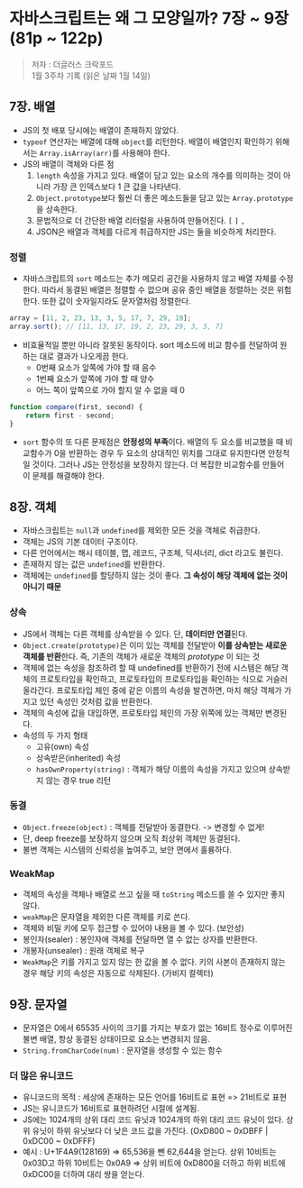 # 자바스크립트는 왜 그 모양일까? 7장 ~ 9장 (81p ~ 122p)
> 저자 : 더글러스 크락포드 <br>
> 1월 3주차 기록 (읽은 날짜 1월 14일)

## 7장. 배열

- JS의 첫 배포 당시에는 배열이 존재하지 않았다.
- `typeof` 연산자는 배열에 대해 `object`를 리턴한다. 배열이 배열인지 확인하기 위해서는 `Array.isArray(arr)`를 사용해야 한다.
- JS의 배열이 객체와 다른 점
    1. `length` 속성을 가지고 있다. 배열이 담고 있는 요소의 개수를 의미하는 것이 아니라 가장 큰 인덱스보다 1 큰 값을 나타낸다.
    2. `Object.prototype`보다 훨씬 더 좋은 메소드들을 담고 있는 `Array.prototype`을 상속한다.
    3. 문법적으로 더 간단한 배열 리터럴을 사용하여 만들어진다. `[` `]` `,`
    4. JSON은 배열과 객체를 다르게 취급하지만 JS는 둘을 비슷하게 처리한다.


### 정렬

- 자바스크립트의 `sort` 메소드는 추가 메모리 공간을 사용하지 않고 배열 자체를 수정한다. 따라서 동결된 배열은 정렬할 수 없으며 공유 중인 배열을 정렬하는 것은 위험한다. 또한 값이 숫자일지라도 문자열처럼 정렬한다.

```javascript
array = [11, 2, 23, 13, 3, 5, 17, 7, 29, 19];
array.sort(); // [11, 13, 17, 19, 2, 23, 29, 3, 5, 7]
```

- 비효율적일 뿐만 아니라 잘못된 동작이다. sort 메소드에 비교 함수를 전달하여 원하는 대로 결과가 나오게끔 한다.
  - 0번째 요소가 앞쪽에 가야 할 때 음수
  - 1번째 요소가 앞쪽에 가야 할 때 양수
  - 어느 쪽이 앞쪽으로 가야 할지 알 수 없을 때 0


```javascript
function compare(first, second) {
    return first - second;
}
```

- `sort` 함수의 또 다른 문제점은 **안정성의 부족**이다. 배열의 두 요소를 비교했을 때 비교함수가 0을 반환하는 경우 두 요소의 상대적인 위치를 그대로 유지한다면 안정적일 것이다. 그러나 JS는 안정성을 보장하지 않는다. 더 복잡한 비교함수를 만들어 이 문제를 해결해야 한다.

## 8장. 객체

- 자바스크립트는 `null`과 `undefined`를 제외한 모든 것을 객체로 취급한다.
- 객체는 JS의 기본 데이터 구조이다.
- 다른 언어에서는 해시 테이블, 맵, 레코드, 구조체, 딕셔너리, dict 라고도 불린다.
- 존재하지 않는 값은 `undefined`를 반환한다.
- 객체에는 `undefined`를 할당하지 않는 것이 좋다. **그 속성이 해당 객체에 없는 것이 아니기 때문**

### 상속

- JS에서 객체는 다른 객체를 상속받을 수 있다. 단, **데이터만 연결**된다.
- `Object.create(prototype)`은 이미 있는 객체를 전달받아 **이를 상속받는 새로운 객체를 반환**한다. 즉, 기존의 객체가 새로운 객체의 _prototype_ 이 되는 것
- 객체에 없는 속성을 참조하려 할 때 undefined를 반환하기 전에 시스템은 해당 객체의 프로토타입을 확인하고, 프로토타입의 프로토타입을 확인하는 식으로 거슬러 올라간다. 프로토타입 체인 중에 같은 이름의 속성을 발견하면, 마치 해당 객체가 가지고 있던 속성인 것처럼 값을 반환한다.
- 객체의 속성에 값을 대입하면, 프로토타입 체인의 가장 위쪽에 있는 객체만 변경된다.
- 속성의 두 가지 형태
  - 고유(own) 속성
  - 상속받은(inherited) 속성
  - `hasOwnProperty(string)` : 객체가 해당 이름의 속성을 가지고 있으며 상속받지 않는 경우 true 리턴

### 동결

- `Object.freeze(object)` : 객체를 전달받아 동결한다. -> 변경할 수 없게!
- 단, deep freeze를 보장하지 않으며 오직 최상위 객체만 동결된다.
- 불변 객체는 시스템의 신뢰성을 높여주고, 보안 면에서 훌륭하다.

### WeakMap

- 객체의 속성을 객체나 배열로 쓰고 싶을 때 `toString` 메소드를 쓸 수 있지만 좋지 않다.
- `weakMap`은 문자열을 제외한 다른 객체를 키로 쓴다.
- 객체와 비밀 키에 모두 접근할 수 있어야 내용을 볼 수 있다. (보안성)
- 봉인자(sealer) : 봉인자에 객체를 전달하면 열 수 없는 상자를 반환한다.
- 개봉자(unsealer) : 원래 객체로 복구
- `WeakMap`은 키를 가지고 있지 않는 한 값을 볼 수 없다. 키의 사본이 존재하지 않는 경우 해당 키의 속성은 자동으로 삭제된다. (가비지 컬렉터)

## 9장. 문자열

- 문자열은 0에서 65535 사이의 크기를 가지는 부호가 없는 16비트 정수로 이루어진 불변 배열, 항상 동결된 상태이므로 요소는 변경되지 않음.
- `String.fromCharCode(num)` : 문자열을 생성할 수 있는 함수

### 더 많은 유니코드

- 유니코드의 목적 : 세상에 존재하는 모든 언어를 16비트로 표현 => 21비트로 표현
- JS는 유니코드가 16비트로 표현하려던 시절에 설계됨.
- JS에는 1024개의 상위 대리 코드 유닛과 1024개의 하위 대리 코드 유닛이 있다. 상위 유닛이 하위 유닛보다 더 낮은 코드 값을 가진다. (OxD800 ~ 0xDBFF | 0xDC00 ~ 0xDFFF)
- 예시 : U+1F4A9(128169) => 65,536을 뺀 62,644을 얻는다. 상위 10비트는 0x03D고 하위 10비트는 0x0A9 => 상위 비트에 0xD800을 더하고 하위 비트에 0xDC00을 더하여 대리 쌍을 얻는다.